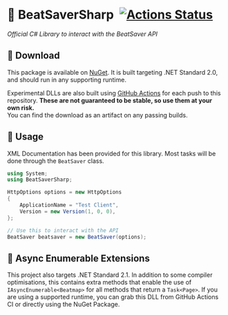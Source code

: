 # 🎵 BeatSaverSharp &nbsp;[![Actions Status](https://github.com/lolPants/BeatSaverSharp/workflows/.NET%20Build/badge.svg)](https://github.com/lolPants/BeatSaverSharp/actions)
_Official C# Library to interact with the BeatSaver API_

## 💾 Download
This package is available on [NuGet](https://www.nuget.org/packages/BeatSaverSharp/). It is built targeting .NET Standard 2.0, and should run in any supporting runtime.

Experimental DLLs are also built using [GitHub Actions](https://github.com/lolPants/BeatSaverSharp/actions) for each push to this repository. **These are not guaranteed to be stable, so use them at your own risk.**  
You can find the download as an artifact on any passing builds.

## 🔧 Usage
XML Documentation has been provided for this library. Most tasks will be done through the `BeatSaver` class.

```csharp
using System;
using BeatSaverSharp;

HttpOptions options = new HttpOptions
{
    ApplicationName = "Test Client",
    Version = new Version(1, 0, 0),
};

// Use this to interact with the API
BeatSaver beatsaver = new BeatSaver(options);
```

## 🚀 Async Enumerable Extensions
This project also targets .NET Standard 2.1. In addition to some compiler optimisations, this contains extra methods that enable the use of `IAsyncEnumerable<Beatmap>` for all methods that return a `Task<Page>`. If you are using a supported runtime, you can grab this DLL from GitHub Actions CI or directly using the NuGet Package.
